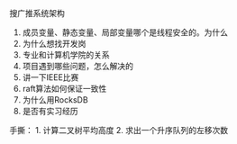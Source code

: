 搜广推系统架构

1. 成员变量、静态变量、局部变量哪个是线程安全的。为什么
2. 为什么想找开发岗
3. 专业和计算机学院的关系
4. 项目遇到哪些问题，怎么解决的
5. 讲一下IEEE比赛
6. raft算法如何保证一致性
7. 为什么用RocksDB
8. 是否有实习经历


手撕： 1. 计算二叉树平均高度
       2. 求出一个升序队列的左移次数

